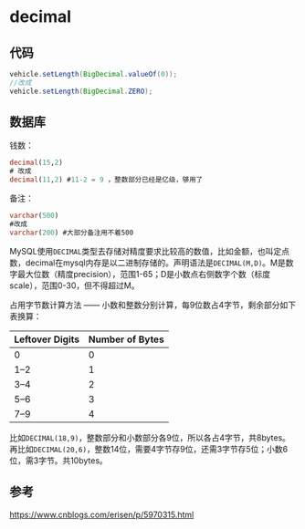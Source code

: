 

# decimal

## 代码

``` java
vehicle.setLength(BigDecimal.valueOf(0));
//改成
vehicle.setLength(BigDecimal.ZERO);
```

## 数据库

钱数：

```sql
decimal(15,2)
# 改成
decimal(11,2) #11-2 = 9 ，整数部分已经是亿级，够用了
```

备注：

```sql
varchar(500)
#改成
varchar(200) #大部分备注用不着500
```

MySQL使用`DECIMAL`类型去存储对精度要求比较高的数值，比如金额，也叫定点数，decimal在mysql内存是以二进制存储的。声明语法是`DECIMAL(M,D)`。M是数字最大位数（精度precision），范围1-65；D是小数点右侧数字个数（标度scale），范围0-30，但不得超过M。

占用字节数计算方法 —— 小数和整数分别计算，每9位数占4字节，剩余部分如下表换算：

| Leftover Digits | Number of Bytes |
| --------------- | --------------- |
| 0               | 0               |
| 1–2             | 1               |
| 3–4             | 2               |
| 5–6             | 3               |
| 7–9             | 4               |

比如`DECIMAL(18,9)`，整数部分和小数部分各9位，所以各占4字节，共8bytes。
再比如`DECIMAL(20,6)`，整数14位，需要4字节存9位，还需3字节存5位；小数6位，需3字节。共10bytes。

## 参考

<https://www.cnblogs.com/erisen/p/5970315.html>

